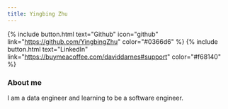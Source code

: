 ```yaml
---
title: Yingbing Zhu
---
```


{% include button.html text="Github" icon="github" link="https://github.com/YingbingZhu" color="#0366d6" %}  {% include button.html text="LinkedIn️" link="https://buymeacoffee.com/daviddarnes#support" color="#f68140" %} 

### About me 
I am a data engineer and learning to be a software engineer.



